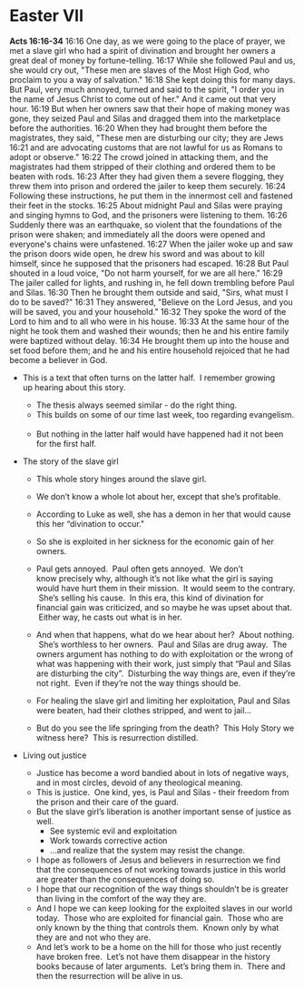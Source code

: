 # Easter VII

**Acts 16:16-34**
16:16 One day, as we were going to the place of prayer, we met a slave girl who had a spirit of divination and brought her owners a great deal of money by fortune-telling.
16:17 While she followed Paul and us, she would cry out, "These men are slaves of the Most High God, who proclaim to you a way of salvation."
16:18 She kept doing this for many days. But Paul, very much annoyed, turned and said to the spirit, "I order you in the name of Jesus Christ to come out of her." And it came out that very hour.
16:19 But when her owners saw that their hope of making money was gone, they seized Paul and Silas and dragged them into the marketplace before the authorities.
16:20 When they had brought them before the magistrates, they said, "These men are disturbing our city; they are Jews
16:21 and are advocating customs that are not lawful for us as Romans to adopt or observe."
16:22 The crowd joined in attacking them, and the magistrates had them stripped of their clothing and ordered them to be beaten with rods.
16:23 After they had given them a severe flogging, they threw them into prison and ordered the jailer to keep them securely.
16:24 Following these instructions, he put them in the innermost cell and fastened their feet in the stocks.
16:25 About midnight Paul and Silas were praying and singing hymns to God, and the prisoners were listening to them.
16:26 Suddenly there was an earthquake, so violent that the foundations of the prison were shaken; and immediately all the doors were opened and everyone's chains were unfastened.
16:27 When the jailer woke up and saw the prison doors wide open, he drew his sword and was about to kill himself, since he supposed that the prisoners had escaped.
16:28 But Paul shouted in a loud voice, "Do not harm yourself, for we are all here."
16:29 The jailer called for lights, and rushing in, he fell down trembling before Paul and Silas.
16:30 Then he brought them outside and said, "Sirs, what must I do to be saved?"
16:31 They answered, "Believe on the Lord Jesus, and you will be saved, you and your household."
16:32 They spoke the word of the Lord to him and to all who were in his house.
16:33 At the same hour of the night he took them and washed their wounds; then he and his entire family were baptized without delay.
16:34 He brought them up into the house and set food before them; and he and his entire household rejoiced that he had become a believer in God.

* This is a text that often turns on the latter half.  I remember growing up hearing about this story.  
	* The thesis always seemed similar - do the right thing.  
	* This builds on some of our time last week, too regarding evangelism.  
	* But nothing in the latter half would have happened had it not been for the first half.
* The story of the slave girl
	
	* This whole story hinges around the slave girl.
	* We don’t know a whole lot about her, except that she’s profitable.
	* According to Luke as well, she has a demon in her that would cause this her “divination to occur."
	* So she is exploited in her sickness for the economic gain of her owners.
	* Paul gets annoyed.  Paul often gets annoyed.  We don’t know precisely why, although it’s not like what the girl is saying would have hurt them in their mission.  It would seem to the contrary.  She’s selling his cause.  In this era, this kind of divination for financial gain was criticized, and so maybe he was upset about that.  Either way, he casts out what is in her.
	* And when that happens, what do we hear about her?  About nothing.  She’s worthless to her owners.  Paul and Silas are drug away.  The owners argument has nothing to do with exploitation or the wrong of what was happening with their work, just simply that “Paul and Silas are disturbing the city”.  Disturbing the way things are, even if they’re not right.  Even if they’re not the way things should be.
	* For healing the slave girl and limiting her exploitation, Paul and Silas were beaten, had their clothes stripped, and went to jail...
	
	* But do you see the life springing from the death?  This Holy Story we witness here?  This is resurrection distilled.
* Living out justice
	* Justice has become a word bandied about in lots of negative ways, and in most circles, devoid of any theological meaning.
	* This is justice.  One kind, yes, is Paul and Silas - their freedom from the prison and their care of the guard.
	* But the slave girl’s liberation is another important sense of justice as well.
		* See systemic evil and exploitation
		* Work towards corrective action
		* …and realize that the system may resist the change.
	* I hope as followers of Jesus and believers in resurrection we find that the consequences of not working towards justice in this world are greater than the consequences of doing so.
	* I hope that our recognition of the way things shouldn’t be is greater than living in the comfort of the way they are.
	* And I hope we can keep looking for the exploited slaves in our world today.  Those who are exploited for financial gain.  Those who are only known by the thing that controls them.  Known only by what they are and not who they are.
	* And let’s work to be a home on the hill for those who just recently have broken free.  Let’s not have them disappear in the history books because of later arguments.  Let’s bring them in.  There and then the resurrection will be alive in us.
